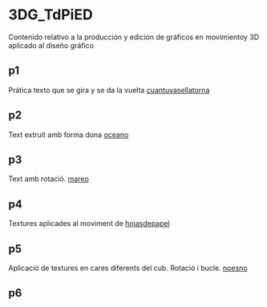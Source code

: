 # 3DG_TdPiED
Contenido relativo a la producción y edición de gráficos en movimientoy 3D aplicado al diseño gráfico

## p1
Prática texto que se gira y se da la vuelta [cuantuvasellatorna](p1.mp4)


## p2
Text extruit amb forma dona [oceano](p2.mp4)


## p3
Text amb rotació. [mareo](p3.mp4)


## p4
Textures aplicades al moviment de [hojasdepapel](p4.mp4)


## p5
Aplicació de textures en cares diferents del cub. Rotació i bucle. [noesno](p5.mp4)


## p6

